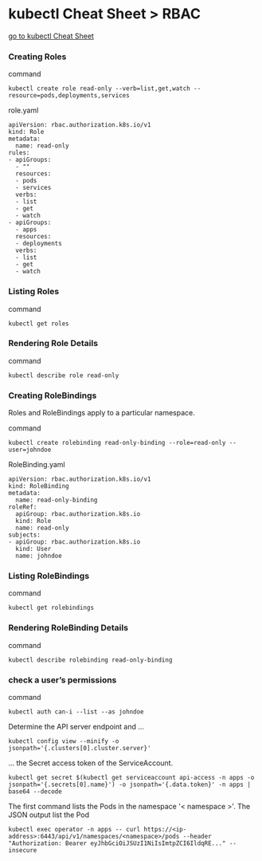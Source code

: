 # kubectl Cheat Sheet > RBAC

[go to kubectl Cheat Sheet](cheat-sheet-kubectl.md)

### Creating Roles

command

```
kubectl create role read-only --verb=list,get,watch --resource=pods,deployments,services
```

role.yaml

```
apiVersion: rbac.authorization.k8s.io/v1
kind: Role
metadata:
  name: read-only
rules:
- apiGroups:
  - ""
  resources:
  - pods
  - services
  verbs:
  - list
  - get
  - watch
- apiGroups:
  - apps
  resources:
  - deployments
  verbs:
  - list
  - get
  - watch
```

### Listing Roles

command

```
kubectl get roles
```

### Rendering Role Details

command

```
kubectl describe role read-only
```

### Creating RoleBindings
Roles and RoleBindings apply to a particular namespace.

command

```
kubectl create rolebinding read-only-binding --role=read-only --user=johndoe
```

RoleBinding.yaml
```
apiVersion: rbac.authorization.k8s.io/v1
kind: RoleBinding
metadata:
  name: read-only-binding
roleRef:
  apiGroup: rbac.authorization.k8s.io
  kind: Role
  name: read-only
subjects:
- apiGroup: rbac.authorization.k8s.io
  kind: User
  name: johndoe
```

### Listing RoleBindings

command

```
kubectl get rolebindings
```

### Rendering RoleBinding Details

command

```
kubectl describe rolebinding read-only-binding
```

### check a user’s permissions

command

```
kubectl auth can-i --list --as johndoe
```

Determine the API server endpoint and ...
```
kubectl config view --minify -o jsonpath='{.clusters[0].cluster.server}'
```
... the Secret access token of the ServiceAccount.
```
kubectl get secret $(kubectl get serviceaccount api-access -n apps -o jsonpath='{.secrets[0].name}') -o jsonpath='{.data.token}' -n apps | base64 --decode
```

The first command lists the Pods in the namespace '< namespace >'. The JSON output list the Pod
```
kubectl exec operator -n apps -- curl https://<ip-address>:6443/api/v1/namespaces/<namespace>/pods --header "Authorization: Bearer eyJhbGciOiJSUzI1NiIsImtpZCI6IldqRE..." --insecure
```
